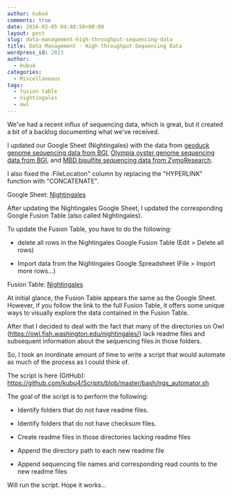 ```yaml
---
author: kubu4
comments: true
date: 2016-02-05 04:48:50+00:00
layout: post
slug: data-management-high-throughput-sequencing-data
title: Data Management - High-throughput Sequencing Data
wordpress_id: 2013
author:
  - kubu4
categories:
  - Miscellaneous
tags:
  - fusion table
  - nightingales
  - owl
---
```


We've had a recent influx of sequencing data, which is great, but it created a bit of a backlog documenting what we've received.

I updated our Google Sheet (Nightingales) with the data from [geoduck genome sequencing data from BGI](https://robertslab.github.io/sams-notebook/2016-01-27-data-received-panopea-generosa-genome-sequencing-files-from-bgi.html), [Olympia oyster genome sequencing data from BGI](https://robertslab.github.io/sams-notebook/2016-01-27-data-received-ostrea-lurida-genome-sequencing-files-from-bgi.html), and [MBD bisulfite sequencing data from ZymoResearch](https://robertslab.github.io/sams-notebook/2016-02-03-data-received-ostrea-lurida-mbd-enriched-bs-seq.html).

I also fixed the :FileLocation" column by replacing the "HYPERLINK" function with "CONCATENATE".

Google Sheet: [Nightingales](https://docs.google.com/spreadsheets/d/1_XqIOPVHSBVGscnjzDSWUeRL7HUHXfaHxVzec-I-8Xk/pubhtml)





After updating the Nightingales Google Sheet, I updated the corresponding Google Fusion Table (also called Nightingales).

To update the Fusion Table, you have to do the following:




    
  * delete all rows in the Nightingales Google Fusion Table (Edit > Delete all rows)

    
  * Import data from the Nightingales Google Spreadsheet (File > Import more rows...)



Fusion Table: [Nightingales](https://www.google.com/fusiontables/embedviz?viz=GVIZ&t=TABLE&q=select+col0%2C+col1%2C+col2%2C+col3%2C+col4%2C+col5%2C+col6%2C+col7%2C+col8%2C+col9%2C+col10%2C+col11%2C+col12+from+13IxnqIZ_2Xpz_HE-3YcnU_egASYz9ZlA0PYIDGLN+order+by+col1+desc&containerId=googft-gviz-canvas)



At initial glance, the Fusion Table appears the same as the Google Sheet. However, if you follow the link to the full Fusion Table, it offers some unique ways to visually explore the data contained in the Fusion Table.



After that I decided to deal with the fact that many of the directories on Owl (https://owl.fish.washington.edu/nightingales/) lack readme files and subsequent information about the sequencing files in those folders.

So, I took an inordinate amount of time to write a script that would automate as much of the process as I could think of.

The script is here (GitHub): https://github.com/kubu4/Scripts/blob/master/bash/ngs_automator.sh

The goal of the script is to perform the following:





  * Identify folders that do not have readme files.



  * Identify folders that do not have checksum files.



  * Create readme files in those directories lacking readme files



  * Append the directory path to each new readme file



  * Append sequencing file names and corresponding read counts to the new readme files






Will run the script. Hope it works...
